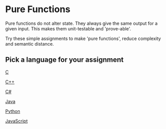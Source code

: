 # Pure Functions

Pure functions do not alter state.
They always give the same output for a given input.
This makes them unit-testable and 'prove-able'.

Try these simple assignments to make 'pure functions',
reduce complexity and semantic distance.

## Pick a language for your assignment

[C](https://classroom.github.com/a/UqYXNsqj)

[C++](https://classroom.github.com/a/2WqmIhho)

[C#](https://classroom.github.com/a/50qE3z5s)

[Java](https://classroom.github.com/a/hlN6sIMJ)

[Python](https://classroom.github.com/a/4-XBOBVb)

[JavaScript](https://classroom.github.com/a/8paKEHEd)
